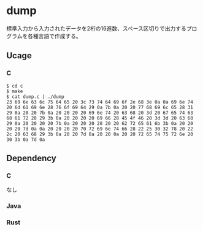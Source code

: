 # dump
標準入力から入力されたデータを2桁の16進数、スペース区切りで出力するプログラムを各種言語で作成する。

## Ucage
### C
```
$ cd c
$ make
$ cat dump.c | ./dump 
23 69 6e 63 6c 75 64 65 20 3c 73 74 64 69 6f 2e 68 3e 0a 0a 69 6e 74 20 6d 61 69 6e 28 76 6f 69 64 29 0a 7b 0a 20 20 77 68 69 6c 65 28 31 29 0a 20 20 7b 0a 20 20 20 20 69 6e 74 20 63 68 20 3d 20 67 65 74 63 68 61 72 28 29 3b 0a 20 20 20 20 69 66 28 45 4f 46 20 3d 3d 20 63 68 29 0a 20 20 20 20 7b 0a 20 20 20 20 20 20 62 72 65 61 6b 3b 0a 20 20 20 20 7d 0a 0a 20 20 20 20 70 72 69 6e 74 66 28 22 25 30 32 78 20 22 2c 20 63 68 29 3b 0a 20 20 7d 0a 20 20 0a 20 20 72 65 74 75 72 6e 20 30 3b 0a 7d 0a
```

## Dependency
### C
なし
### Java
### Rust
